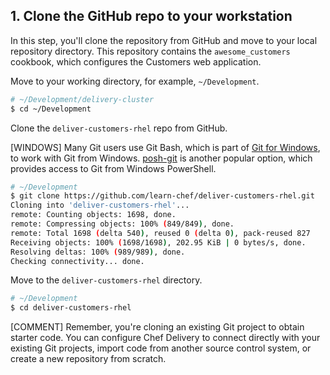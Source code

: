 ## 1. Clone the GitHub repo to your workstation

In this step, you'll clone the repository from GitHub and move to your local repository directory. This repository contains the `awesome_customers` cookbook, which configures the Customers web application.

Move to your working directory, for example, <code class="file-path">~/Development</code>.

```bash
# ~/Development/delivery-cluster
$ cd ~/Development
```

Clone the `deliver-customers-rhel` repo from GitHub.

[WINDOWS] Many Git users use Git Bash, which is part of [Git for Windows](https://git-for-windows.github.io), to work with Git from Windows. [posh-git](https://github.com/dahlbyk/posh-git) is another popular option, which provides access to Git from Windows PowerShell.

```bash
# ~/Development
$ git clone https://github.com/learn-chef/deliver-customers-rhel.git
Cloning into 'deliver-customers-rhel'...
remote: Counting objects: 1698, done.
remote: Compressing objects: 100% (849/849), done.
remote: Total 1698 (delta 540), reused 0 (delta 0), pack-reused 827
Receiving objects: 100% (1698/1698), 202.95 KiB | 0 bytes/s, done.
Resolving deltas: 100% (989/989), done.
Checking connectivity... done.
```

Move to the <code class="file-path">deliver-customers-rhel</code> directory.

```bash
# ~/Development
$ cd deliver-customers-rhel
```

[COMMENT] Remember, you're cloning an existing Git project to obtain starter code. You can configure Chef Delivery to connect directly with your existing Git projects, import code from another source control system, or create a new repository from scratch.
